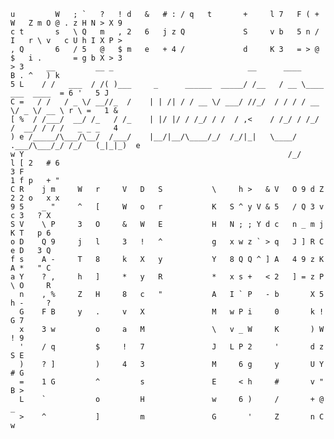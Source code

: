 ```
u         W   ; `   ?   ! d   &   # : / q   t       +     l 7   F ( + W   Z m O @ . z H N > X 9  
c t       s   \ Q   m   , 2   6   j z Q             S     v b   5 n / I   r \ v   c U h I X P >  
, Q       6   / 5   @   $ m   e   + 4 /             d     K 3   = > @ $   i .       = g b X > 3  
> 3     __         __ _                              __      ____                  B . ^   ) k   
5 L    / /   ___  / /( )___     _      ______  _____/ /__   / __ \____  ___  ____  = 6 '   5 J   
C =   / /   / _ \/ __//_  /    | | /| / / __ \/ ___/ //_/  / / / / __ \/ _ \/ __ \ r \ =   1 &   
[ %  / /___/  __/ /_   / /_    | |/ |/ / /_/ / /  / ,<    / /_/ / /_/ /  __/ / / /   _ _ _   4   
) e /_____/\___/\__/  /___/    |__/|__/\____/_/  /_/|_|   \____/ .___/\___/_/ /_/   (_|_|_)  e   
w Y                                                           /_/                  l [ 2   # 6   
3 F                                                                                1 f p   + "   
C R    j m     W   r     V   D   S           \     h >   & V   O 9 d Z             2 2 o   x x   
9 5    _ "     ^   [     W   o   r           K   S ^ y V & 5   / Q 3 v               c 3   ? X   
S V    \ P     3   O     &   W   E           H   N ; ; Y d c   n _ m j               K T   p 6   
o D    Q 9     j   l     3   !   ^           g   x w z ` > q   J ] R C               e D   3 Q   
f s    A -     T   8     k   X   y           Y   8 Q Q ^ ] A   4 9 z K               A *   " C   
a Y    ? ,     h   ]     *   y   R           *   x s +   < 2   ] = z P               \ O     R   
  n    , %     Z   H     8   c   "           A   I ` P   - b       X 5               h -     ?   
  G    F B     y   .     v   X               M   w P i     0       k !               G 7         
  x    3 w         o     a   M               \   v _ W     K       ) W               ! 9         
  '    / q         $     !   7               J   L P 2     '       d z               S E         
  )    ? ]         )     4   3               M     6 g     y       U Y               # G         
  =    1 G         ^         s               E     < h     #       v "               B >         
  L    `           o         H               w     6 )     /       + @               _           
  >    ^           ]         m               G       '     Z       n C               w


```


<!--
**MorzeBaltyk/MorzeBaltyk** is a ✨ _special_ ✨ repository because its `README.md` (this file) appears on your GitHub profile.

Here are some ideas to get you started:

- 🔭 I’m currently working on my blog and a ansible collection 
- 🌱 I’m currently learning too much staffs at the same time
- 👯 I’m looking to collaborate on nothing for the moment...
- 🤔 I’m looking for help with hosting a blog in cloud
- 💬 Ask me about the weather
- 📫 How to reach me: on github
- ⚡ Fun fact: I am not funny guy
-->

